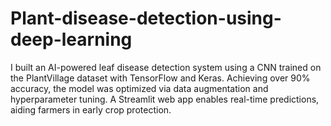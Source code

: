# Plant-disease-detection-using-deep-learning
I built an AI-powered leaf disease detection system using a CNN trained on the PlantVillage dataset with TensorFlow and Keras. Achieving over 90% accuracy, the model was optimized via data augmentation and hyperparameter tuning. A Streamlit web app enables real-time predictions, aiding farmers in early crop protection.
